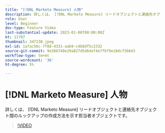 ```yaml
---
title: "[!DNL Marketo Measure] 人物"
description: 詳しくは、 [!DNL Marketo Measure] リードオブジェクトと連絡先オブジェクト間のルックアップの作成方法を示す担当者オブジェクトです。
role: User
level: Beginner
doc-type: Feature Video
last-substantial-update: 2023-01-06T00:00:00Z
kt: 11707
thumbnail: 347230.jpeg
exl-id: 1afac56c-7f88-4331-aab9-c4b8df5c2332
source-git-commit: 9e38b740e29a827d5d64ef4e7fbf9e18dcf30643
workflow-type: tm+mt
source-wordcount: '36'
ht-degree: 5%

---
```


# [!DNL Marketo Measure] 人物

詳しくは、 [!DNL Marketo Measure] リードオブジェクトと連絡先オブジェクト間のルックアップの作成方法を示す担当者オブジェクトです。

>[!VIDEO](https://video.tv.adobe.com/v/347230/?quality=12&learn=on)
